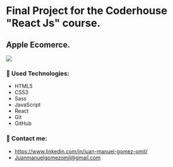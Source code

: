 # Final Project for the Coderhouse "React Js" course.
## Apple Ecomerce.
![](/src/assets/More/Review.gif)
### 🧠 Used Technologies:
- HTML5
- CSS3
- Sass
- JavaScript
- React
- Git
- GitHub


### 📌 Contact me:
- https://www.linkedin.com/in/juan-manuel-gomez-omil/
- Juanmanuelgomezomil@gmail.com
